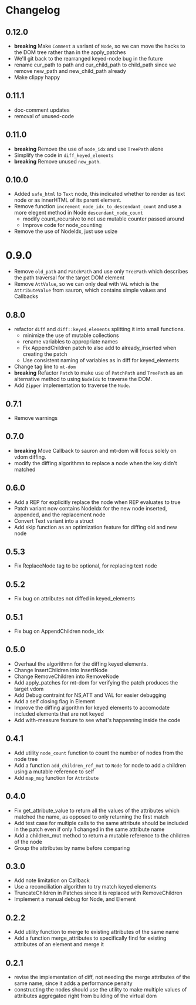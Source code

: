 # Changelog

## 0.12.0
- **breaking** Make `Comment` a variant of `Node`, so we can move the hacks to the DOM tree rather than in the apply_patches
- We'll git back to the rearranged keyed-node bug in the future
- rename cur_path to path and cur_child_path to child_path since we remove new_path and new_child_path already
- Make clippy happy

## 0.11.1
- doc-comment updates
- removal of unused-code

## 0.11.0
- **breaking** Remove the use of `node_idx` and use `TreePath` alone
- Simplify the code in `diff_keyed_elements`
- **breaking** Remove unused `new_path`.

## 0.10.0
- Added `safe_html` to `Text` node, this indicated whether to render as text node or as innerHTML of its parent element.
- Remove function `increment_node_idx_to_descendant_count` and use a more elegent method in Node `descendant_node_count`
    - modify count_recursive to not use mutable counter passed around
    - Improve code for node_counting
- Remove the use of NodeIdx, just use usize

# 0.9.0
- Remove `old_path` and `PatchPath` and use only `TreePath` which describes the path traversal for the target DOM element
- Remove `AttValue`, so we can only deal with `VAL` which is the `AttributeValue` from sauron, which contains simple values and Callbacks

## 0.8.0
- refactor `diff` and `diff::keyed_elements` splitting it into small functions.
    - minimize the use of mutable collections
    - rename variables to appropriate names
    - Fix AppendChildren patch to also add to already_inserted when creating the patch
    - Use consistent naming of variables as in diff for keyed_elements
- Change tag line to `mt-dom`
- **breaking** Refactor `Patch` to make use of `PatchPath` and `TreePath` as an alternative method to using `NodeIdx` to traverse the DOM.
- Add `Zipper` implementation to traverse the `Node`.

## 0.7.1
- Remove warnings

## 0.7.0
 - **breaking** Move Callback to sauron and mt-dom will focus solely on vdom diffing.
 - modify the diffing algorithmn to replace a node when the key didn't matched

## 0.6.0
- Add a REP for explicitly replace the node when REP evaluates to true
- Patch variant now contains NodeIdx for the new node inserted, appended, and the replacement node
- Convert Text variant into a struct
- Add skip function as an optimization feature for diffing old and new node

## 0.5.3
- Fix ReplaceNode tag to be optional, for replacing text node

## 0.5.2
- Fix bug on attributes not diffed in keyed_elements

## 0.5.1
- Fix bug on AppendChildren node_idx

## 0.5.0
- Overhaul the algorithmn for the diffing keyed elements.
- Change InsertChildren into InsertNode
- Change RemoveChildren into RemoveNode
- Add apply_patches for mt-dom for verifying the patch produces the target vdom
- Add Debug contraint for NS,ATT and VAL for easier debugging
- Add a self closing flag in Element
- Improve the diffing algorithm for keyed elements to accomodate included elements that are not keyed
- Add with-measure feature to see what's happenning inside the code

## 0.4.1
- Add utility `node_count` function to count the number of nodes from the node tree
- Add a function `add_children_ref_mut` to `Node` for node to add a children using a mutable reference to self
- Add `map_msg` function for `Attribute`

## 0.4.0
- Fix get_attribute_value to return all the values of the attributes which matched the name, as opposed to only returning the first match
- Add test case for multiple calls to the same attribute should be included in the patch even if only 1 changed in the same attribute name
- Add a children_mut method to return a mutable reference to the children of the node
- Group the attributes by name before comparing

## 0.3.0
- Add note limitation on Callback
- Use a reconciliation algorithm to try match keyed elements
- TruncateChildren in Patches since it is replaced with RemoveChildren
- Implement a manual debug for Node, and Element

## 0.2.2
- Add utility function to merge to existing attributes of the same name
- Add a function merge_attributes to specifically find for existing attributes of an element and merge it

## 0.2.1
- revise the implementation of diff, not needing the merge attributes of the same name, since it adds a performance penalty
- constructing the nodes should use the utility to make multiple values of attributes aggregated right from building of the virtual dom

